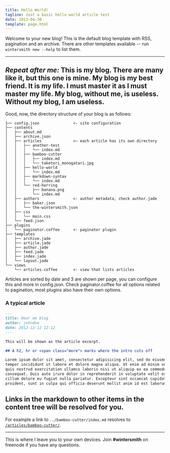 ```yaml
---
title: Hello World!
tagline: Just a basic hello world article test
date: 2013-04-30
template: page.html
---
```


Welcome to your new blog! This is the default blog template with RSS, pagination and an archive. There are other templates available -- run `wintersmith new --help` to list them.

---

## _Repeat after me:_ This is my blog. There are many like it, but this one is mine. My blog is my best friend. It is my life. I must master it as I must master my life. My blog, without me, is useless. Without my blog, I am useless.

Good, now, the directory structure of your blog is as follows:

```
├── config.json               <- site configuration
├── contents
│   ├── about.md
│   ├── archive.json
│   ├── articles              <– each article has its own directory
│   │   ├── another-test
│   │   │   └── index.md
│   │   ├── bamboo-cutter
│   │   │   ├── index.md
│   │   │   └── taketori_monogatari.jpg
│   │   ├── hello-world
│   │   │   └── index.md
│   │   ├── markdown-syntax
│   │   │   └── index.md
│   │   └── red-herring
│   │       ├── banana.png
│   │       └── index.md
│   ├── authors               <- author metadata, check author.jade
│   │   ├── baker.json
│   │   └── the-wintersmith.json
│   ├── css
│   │   └── main.css
│   └── feed.json
├── plugins
│   └── paginator.coffee      <- paginator plugin
├── templates
│   ├── archive.jade
│   ├── article.jade
│   ├── author.jade
│   ├── feed.jade
│   ├── index.jade
│   └── layout.jade
└── views
    └── articles.coffee       <- view that lists articles
```

Articles are sorted by date and 3 are shown per page, you can configure this and more in config.json. Check paginator.coffee for all options related to pagination, most plugins also have their own options.

### A typical article

```markdown
---
title: Hear me blog
author: johndoe
date: 2012-12-12 12:12
---

This will be shown as the article excerpt.

## A h2, hr or <span class="more"> marks where the intro cuts off

Lorem ipsum dolor sit amet, consectetur adipisicing elit, sed do eiusmod
tempor incididunt ut labore et dolore magna aliqua. Ut enim ad minim veniam,
quis nostrud exercitation ullamco laboris nisi ut aliquip ex ea commodo
consequat. Duis aute irure dolor in reprehenderit in voluptate velit esse
cillum dolore eu fugiat nulla pariatur. Excepteur sint occaecat cupidatat non
proident, sunt in culpa qui officia deserunt mollit anim id est laborum.

```

## Links in the markdown to other items in the content tree will be resolved for you.

For example a link to `../bamboo-cutter/index.md` resolves to [`/articles/bamboo-cutter/`](../bamboo-cutter/index.md).

---

This is where I leave you to your own devices. Join **#wintersmith** on freenode if you have any questions.
